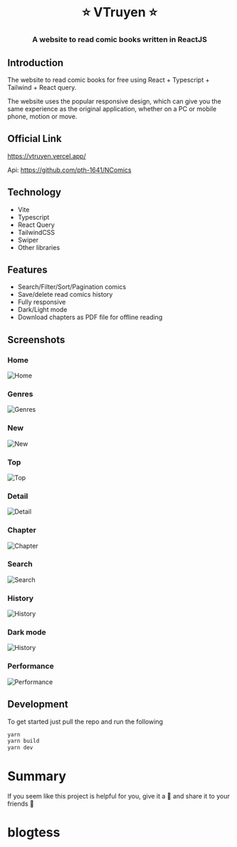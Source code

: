 <h1 align= center><b>⭐️ VTruyen ⭐️</b></h1>
<h3 align = center> A website to read comic books written in ReactJS </h3>

## Introduction

The website to read comic books for free using React + Typescript + Tailwind + React query.

The website uses the popular responsive design, which can give you the same experience as the original application, whether on a PC or mobile phone, motion or move.


## Official Link

https://vtruyen.vercel.app/

Api: https://github.com/pth-1641/NComics

## Technology

- Vite
- Typescript
- React Query
- TailwindCSS
- Swiper
- Other libraries

## Features

- Search/Filter/Sort/Pagination comics
- Save/delete read comics history
- Fully responsive
- Dark/Light mode
- Download chapters as PDF file for offline reading

## Screenshots

### Home
![Home](/assets/img/demo-home.webp)

### Genres
![Genres](/assets/img/demo-genres.webp)

### New
![New](/assets/img/demo-new.webp)

### Top
![Top](/assets/img/demo-top.webp)

### Detail
![Detail](/assets/img/demo-detail.webp)

### Chapter
![Chapter](/assets/img/demo-chapter.webp)

### Search
![Search](/assets/img/demo-search.webp)

### History
![History](/assets/img/demo-history.webp)

### Dark mode
![History](/assets/img/demo-dark.webp)

### Performance
![Performance](/assets/img/demo-performance.webp)

## Development

To get started just pull the repo and run the following

```bash
yarn
yarn build
yarn dev
```

# Summary

If you seem like this project is helpful for you, give it a 🌟 and share it to your friends 💖
# blogtess

